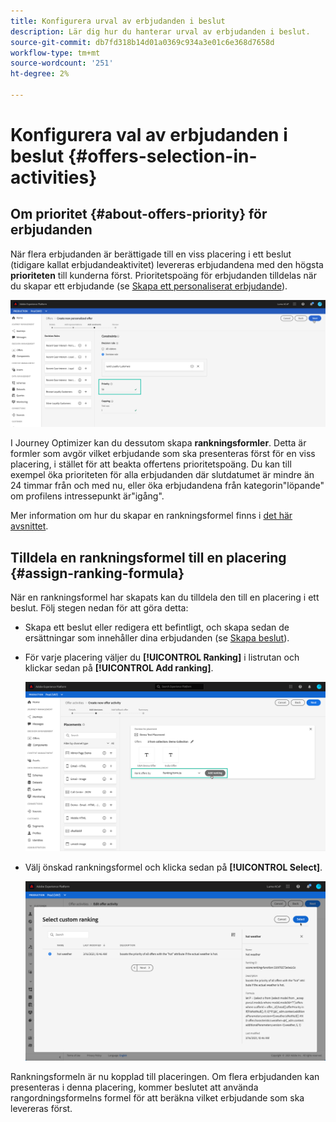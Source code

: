 ```yaml
---
title: Konfigurera urval av erbjudanden i beslut
description: Lär dig hur du hanterar urval av erbjudanden i beslut.
source-git-commit: db7fd318b14d01a0369c934a3e01c6e368d7658d
workflow-type: tm+mt
source-wordcount: '251'
ht-degree: 2%

---
```


# Konfigurera val av erbjudanden i beslut {#offers-selection-in-activities}

## Om prioritet {#about-offers-priority} för erbjudanden

När flera erbjudanden är berättigade till en viss placering i ett beslut (tidigare kallat erbjudandeaktivitet) levereras erbjudandena med den högsta **prioriteten** till kunderna först. Prioritetspoäng för erbjudanden tilldelas när du skapar ett erbjudande (se [Skapa ett personaliserat erbjudande](../offer-library/creating-personalized-offers.md)).

![](../../assets/offer-priority.png)

I Journey Optimizer kan du dessutom skapa **rankningsformler**. Detta är formler som avgör vilket erbjudande som ska presenteras först för en viss placering, i stället för att beakta offertens prioritetspoäng. Du kan till exempel öka prioriteten för alla erbjudanden där slutdatumet är mindre än 24 timmar från och med nu, eller öka erbjudandena från kategorin&quot;löpande&quot; om profilens intressepunkt är&quot;igång&quot;.

Mer information om hur du skapar en rankningsformel finns i [det här avsnittet](../offer-library/create-ranking-formulas.md).

## Tilldela en rankningsformel till en placering {#assign-ranking-formula}

När en rankningsformel har skapats kan du tilldela den till en placering i ett beslut. Följ stegen nedan för att göra detta:

* Skapa ett beslut eller redigera ett befintligt, och skapa sedan de ersättningar som innehåller dina erbjudanden (se [Skapa beslut](../offer-activities/create-offer-activities.md)).

* För varje placering väljer du **[!UICONTROL Ranking]** i listrutan och klickar sedan på **[!UICONTROL Add ranking]**.

   ![](../../assets/offer-activity-ranking.png)

* Välj önskad rankningsformel och klicka sedan på **[!UICONTROL Select]**.

   ![](../../assets/ranking-selection.png)

Rankningsformeln är nu kopplad till placeringen. Om flera erbjudanden kan presenteras i denna placering, kommer beslutet att använda rangordningsformelns formel för att beräkna vilket erbjudande som ska levereras först.
